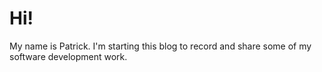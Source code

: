 <!--
.. title: Hi
.. slug: hi
.. date: 2020-09-28 21:27:08 UTC-04:00
.. tags:
.. category:
.. link:
.. description:
.. type: text
-->

# Hi!

My name is Patrick. I'm starting this blog to record and share some of my software development work.
